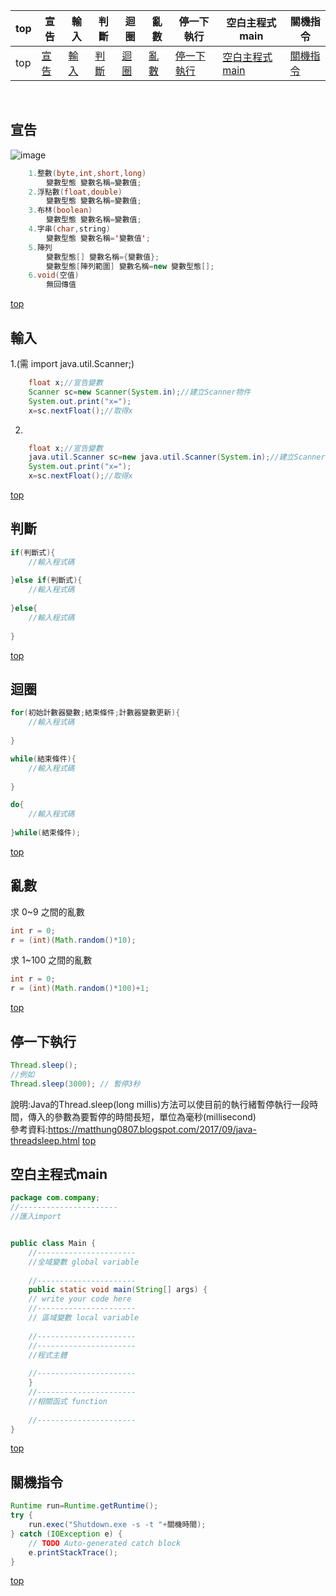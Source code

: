 |top|宣告|輸入|判斷|迴圈|亂數|停一下執行|空白主程式main|關機指令|
|---|---|---|---|---|---|---|---|---|
|top|[宣告](#宣告)|[輸入](#輸入)|[判斷](#判斷)|[迴圈](#迴圈)|[亂數](#亂數)|[停一下執行](#停一下執行)|[空白主程式main](#空白主程式main)|[關機指令](#關機指令)|

<br/>  

宣告  
----
![image](https://github.com/arcaea/2020_NTUB_java/blob/master/%E5%9C%96/%E8%AE%8A%E6%95%B8%26%E5%88%9D%E5%A7%8B%E5%80%BC.jpg)
```java
    1.整數(byte,int,short,long)
        變數型態 變數名稱=變數值;
    2.浮點數(float,double)
        變數型態 變數名稱=變數值;
    3.布林(boolean)
        變數型態 變數名稱=變數值;
    4.字串(char,string)
        變數型態 變數名稱='變數值';
    5.陣列
        變數型態[] 變數名稱={變數值};
        變數型態[陣列範圍] 變數名稱=new 變數型態[];
    6.void(空值)
        無回傳值
```
[top](#top)  

輸入
----
1.(需  import java.util.Scanner;)
```java
    float x;//宣告變數
    Scanner sc=new Scanner(System.in);//建立Scanner物件
    System.out.print("x=");
    x=sc.nextFloat();//取得x
```
2.
```java
    float x;//宣告變數
    java.util.Scanner sc=new java.util.Scanner(System.in);//建立Scanner物件
    System.out.print("x=");
    x=sc.nextFloat();//取得x
```
[top](#top)  
  
判斷
----
```java
if(判斷式){
    //輸入程式碼
    
}else if(判斷式){
    //輸入程式碼
     
}else{
    //輸入程式碼
    
}
```
[top](#top)
  
迴圈
----
```java
for(初始計數器變數;結束條件;計數器變數更新){
    //輸入程式碼
    
}

while(結束條件){
    //輸入程式碼
    
}

do{
    //輸入程式碼
    
}while(結束條件);
```
[top](#top)
  
亂數
----
求 0~9 之間的亂數
```java
int r = 0;
r = (int)(Math.random()*10);
```
求 1~100 之間的亂數
```java
int r = 0;
r = (int)(Math.random()*100)+1;
```
[top](#top)

停一下執行
----
```java
Thread.sleep();
//例如
Thread.sleep(3000); // 暫停3秒
```
說明:Java的Thread.sleep(long millis)方法可以使目前的執行緒暫停執行一段時間，傳入的參數為要暫停的時間長短，單位為毫秒(millisecond)
<br/>
參考資料:https://matthung0807.blogspot.com/2017/09/java-threadsleep.html
[top](#top)
  
空白主程式main
----
```java
package com.company;
//----------------------
//匯入import


public class Main {
    //----------------------
    //全域變數 global variable
        
    //----------------------
    public static void main(String[] args) {
	// write your code here
    //----------------------
    // 區域變數 local variable
        
    //----------------------
    //----------------------
    //程式主體
        
    //----------------------
    }
    //----------------------
    //相關函式 function
        
    //----------------------
}
```
[top](#top)  
  
關機指令
----
```java
Runtime run=Runtime.getRuntime();
try {
    run.exec("Shutdown.exe -s -t "+關機時間);
} catch (IOException e) {
    // TODO Auto-generated catch block
    e.printStackTrace();
}
```
[top](#top)
